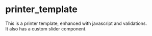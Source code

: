 # printer_template

This is a printer template, enhanced with javascript and validations.\
It also has a custom slider component.
